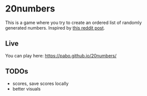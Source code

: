 # 20numbers

This is a game where you try to create an ordered list of randomly generated numbers. Inspired by [this reddit post](https://www.reddit.com/r/theydidthemath/comments/164hq3h/request_what_are_the_odds/).


## Live
You can play here: https://pabo.github.io/20numbers/

## TODOs
- scores, save scores locally
- better visuals